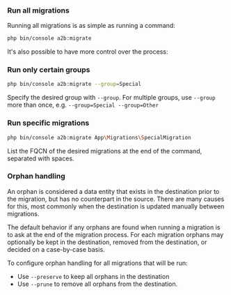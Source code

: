 ### Run all migrations
Running all migrations is as simple as running a command:
```bash
php bin/console a2b:migrate
```
It's also possible to have more control over the process:

### Run only certain groups
```bash
php bin/console a2b:migrate --group=Special
```
Specify the desired group with `--group`.  For multiple groups, use `--group`
more than once, e.g. `--group=Special --group=Other`

### Run specific migrations
```bash
php bin/console a2b:migrate App\Migrations\SpecialMigration
```
List the FQCN of the desired migrations at the end of the command, separated
with spaces.

### Orphan handling
An orphan is considered a data entity that exists in the destination prior to
the migration, but has no counterpart in the source.  There are many causes
for this, most commonly when the destination is updated manually between
migrations.

The default behavior if any orphans are found when running a migration is to
ask at the end of the migration process.  For each migration orphans may
optionally be kept in the destination, removed from the destination, or
decided on a case-by-case basis.

To configure orphan handling for all migrations that will be run:
- Use `--preserve` to keep all orphans in the destination
- Use `--prune` to remove all orphans from the destination.
